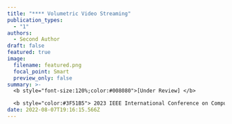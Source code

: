 ```yaml
---
title: "**** Volumetric Video Streaming"
publication_types:
  - "1"
authors:
  - Second Author
draft: false
featured: true
image:
  filename: featured.png
  focal_point: Smart
  preview_only: false
summary: >-
  <b style="font-size:120%;color:#008080">[Under Review] </b> 

  <b style="color:#3F51B5"> 2023 IEEE International Conference on Computer Communicationss</b><b style="color:red"> (CCF-A)</b>
date: 2022-08-07T19:16:15.566Z
---
```


